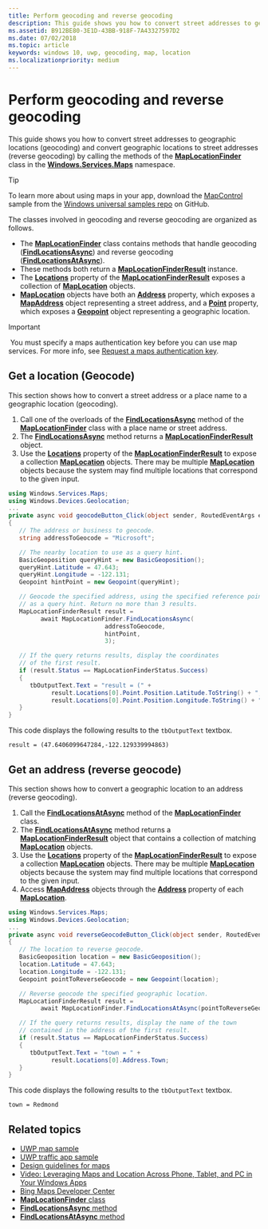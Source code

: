 ```yaml
---
title: Perform geocoding and reverse geocoding
description: This guide shows you how to convert street addresses to geographic locations (geocoding) and convert geographic locations to street addresses (reverse geocoding) by calling the methods of the MapLocationFinder class in the Windows.Services.Maps namespace.
ms.assetid: B912BE80-3E1D-43BB-918F-7A43327597D2
ms.date: 07/02/2018
ms.topic: article
keywords: windows 10, uwp, geocoding, map, location
ms.localizationpriority: medium
---
```

# Perform geocoding and reverse geocoding

This guide shows you how to convert street addresses to geographic locations (geocoding) and convert geographic locations to street addresses (reverse geocoding) by calling the methods of the [**MapLocationFinder**](/uwp/api/Windows.Services.Maps.MapLocationFinder) class in the [**Windows.Services.Maps**](/uwp/api/Windows.Services.Maps) namespace.

> [!TIP]
> To learn more about using maps in your app, download the [MapControl](https://github.com/Microsoft/Windows-universal-samples/tree/master/Samples/MapControl) sample from the [Windows universal samples repo](hhttps://github.com/Microsoft/Windows-universal-samples) on GitHub.

The classes involved in geocoding and reverse geocoding are organized as follows.

-   The [**MapLocationFinder**](/uwp/api/Windows.Services.Maps.MapLocationFinder) class contains methods that handle geocoding ([**FindLocationsAsync**](/uwp/api/windows.services.maps.maplocationfinder.findlocationsasync)) and reverse geocoding ([**FindLocationsAtAsync**](/uwp/api/windows.services.maps.maplocationfinder.findlocationsatasync)).
-   These methods both return a [**MapLocationFinderResult**](/uwp/api/Windows.Services.Maps.MapLocationFinderResult) instance.
-   The [**Locations**](/uwp/api/windows.services.maps.maplocationfinderresult.locations) property of the [**MapLocationFinderResult**](/uwp/api/Windows.Services.Maps.MapLocationFinderResult) exposes a collection of [**MapLocation**](/uwp/api/Windows.Services.Maps.MapLocation) objects. 
-   [**MapLocation**](/uwp/api/Windows.Services.Maps.MapLocation) objects have both an [**Address**](/uwp/api/windows.services.maps.maplocation.address) property, which exposes a [**MapAddress**](/uwp/api/Windows.Services.Maps.MapAddress) object representing a street address, and a [**Point**](/uwp/api/windows.services.maps.maplocation.point) property, which exposes a [**Geopoint**](/uwp/api/windows.devices.geolocation.geopoint) object representing a geographic location.

> [!IMPORTANT]
> You must specify a maps authentication key before you can use map services. For more info, see [Request a maps authentication key](authentication-key.md).

## Get a location (Geocode)

This section shows how to convert a street address or a place name to a geographic location (geocoding).

1.  Call one of the overloads of the [**FindLocationsAsync**](/uwp/api/windows.services.maps.maplocationfinder.findlocationsasync) method of the [**MapLocationFinder**](/uwp/api/Windows.Services.Maps.MapLocationFinder) class with a place name or street address.
2.  The [**FindLocationsAsync**](/uwp/api/windows.services.maps.maplocationfinder.findlocationsasync) method returns a [**MapLocationFinderResult**](/uwp/api/Windows.Services.Maps.MapLocationFinderResult) object.
3.  Use the [**Locations**](/uwp/api/windows.services.maps.maplocationfinderresult.locations) property of the [**MapLocationFinderResult**](/uwp/api/Windows.Services.Maps.MapLocationFinderResult) to expose a collection [**MapLocation**](/uwp/api/Windows.Services.Maps.MapLocation) objects. There may be multiple [**MapLocation**](/uwp/api/Windows.Services.Maps.MapLocation) objects because the system may find multiple locations that correspond to the given input.

```csharp
using Windows.Services.Maps;
using Windows.Devices.Geolocation;
...
private async void geocodeButton_Click(object sender, RoutedEventArgs e)
{
   // The address or business to geocode.
   string addressToGeocode = "Microsoft";

   // The nearby location to use as a query hint.
   BasicGeoposition queryHint = new BasicGeoposition();
   queryHint.Latitude = 47.643;
   queryHint.Longitude = -122.131;
   Geopoint hintPoint = new Geopoint(queryHint);

   // Geocode the specified address, using the specified reference point
   // as a query hint. Return no more than 3 results.
   MapLocationFinderResult result =
         await MapLocationFinder.FindLocationsAsync(
                           addressToGeocode,
                           hintPoint,
                           3);

   // If the query returns results, display the coordinates
   // of the first result.
   if (result.Status == MapLocationFinderStatus.Success)
   {
      tbOutputText.Text = "result = (" +
            result.Locations[0].Point.Position.Latitude.ToString() + "," +
            result.Locations[0].Point.Position.Longitude.ToString() + ")";
   }
}
```

This code displays the following results to the `tbOutputText` textbox.

``` syntax
result = (47.6406099647284,-122.129339994863)
```

## Get an address (reverse geocode)

This section shows how to convert a geographic location to an address (reverse geocoding).

1.  Call the [**FindLocationsAtAsync**](/uwp/api/windows.services.maps.maplocationfinder.findlocationsatasync) method of the [**MapLocationFinder**](/uwp/api/Windows.Services.Maps.MapLocationFinder) class.
2.  The [**FindLocationsAtAsync**](/uwp/api/windows.services.maps.maplocationfinder.findlocationsatasync) method returns a [**MapLocationFinderResult**](/uwp/api/Windows.Services.Maps.MapLocationFinderResult) object that contains a collection of matching [**MapLocation**](/uwp/api/Windows.Services.Maps.MapLocation) objects.
3.  Use the [**Locations**](/uwp/api/windows.services.maps.maplocationfinderresult.locations) property of the [**MapLocationFinderResult**](/uwp/api/Windows.Services.Maps.MapLocationFinderResult) to expose a collection [**MapLocation**](/uwp/api/Windows.Services.Maps.MapLocation) objects. There may be multiple [**MapLocation**](/uwp/api/Windows.Services.Maps.MapLocation) objects because the system may find multiple locations that correspond to the given input.
4.  Access [**MapAddress**](/uwp/api/Windows.Services.Maps.MapAddress) objects through the [**Address**](/uwp/api/windows.services.maps.maplocation.address) property of each [**MapLocation**](/uwp/api/Windows.Services.Maps.MapLocation).

```csharp
using Windows.Services.Maps;
using Windows.Devices.Geolocation;
...
private async void reverseGeocodeButton_Click(object sender, RoutedEventArgs e)
{
   // The location to reverse geocode.
   BasicGeoposition location = new BasicGeoposition();
   location.Latitude = 47.643;
   location.Longitude = -122.131;
   Geopoint pointToReverseGeocode = new Geopoint(location);

   // Reverse geocode the specified geographic location.
   MapLocationFinderResult result =
         await MapLocationFinder.FindLocationsAtAsync(pointToReverseGeocode);

   // If the query returns results, display the name of the town
   // contained in the address of the first result.
   if (result.Status == MapLocationFinderStatus.Success)
   {
      tbOutputText.Text = "town = " +
            result.Locations[0].Address.Town;
   }
}
```

This code displays the following results to the `tbOutputText` textbox.

``` syntax
town = Redmond
```

## Related topics

* [UWP map sample](https://github.com/Microsoft/Windows-universal-samples/tree/master/Samples/MapControl)
* [UWP traffic app sample](https://github.com/Microsoft/Windows-appsample-trafficapp)
* [Design guidelines for maps](./display-maps.md)
* [Video: Leveraging Maps and Location Across Phone, Tablet, and PC in Your Windows Apps](https://channel9.msdn.com/Events/Build/2015/2-757)
* [Bing Maps Developer Center](https://www.bingmapsportal.com/)
* [**MapLocationFinder** class](/uwp/api/Windows.Services.Maps.MapLocationFinder)
* [**FindLocationsAsync** method](/uwp/api/windows.services.maps.maplocationfinder.findlocationsasync)
* [**FindLocationsAtAsync** method](/uwp/api/windows.services.maps.maplocationfinder.findlocationsatasync)